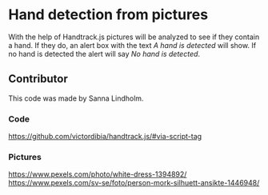 # Hand detection from pictures

With the help of Handtrack.js pictures will be analyzed to see if they contain a hand. If they do, an alert box with the text _A hand is detected_ will show. If no hand is detected the alert will say _No hand is detected_.

## Contributor

This code was made by Sanna Lindholm.

### Code

https://github.com/victordibia/handtrack.js/#via-script-tag

### Pictures

https://www.pexels.com/photo/white-dress-1394892/
https://www.pexels.com/sv-se/foto/person-mork-silhuett-ansikte-1446948/
